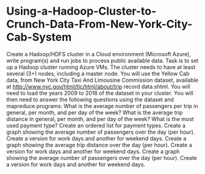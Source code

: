 # Using-a-Hadoop-Cluster-to-Crunch-Data-From-New-York-City-Cab-System
Create a Hadoop/HDFS cluster in a Cloud environment (Microsoft Azure), write program(s) and run jobs to process public available data. Task is to set up a Hadoop cluster running Azure VMs. The cluster needs to have at least several (3+) nodes, including a master node. You will use the Yellow Cab data, from New York City Taxi And Limousine Commission dataset, available at http://www.nyc.gov/html/tlc/html/about/trip record data.shtml. You will need to load the years 2009 to 2016 of the dataset in your cluster. You will then need to answer the following questions using the dataset and mapreduce programs: What is the average number of passengers per trip in general, per month, and per day of the week? What is the average trip distance in general, per month, and per day of the week? What is the most used payment type? Create an ordered list for payment types. Create a graph showing the average number of passengers over the day (per hour). Create a version for work days and another for weekend days. Create a graph showing the average trip distance over the day (per hour). Create a version for work days and another for weekend days. Create a graph showing the average number of passengers over the day (per hour). Create a version for work days and another for weekend days.
